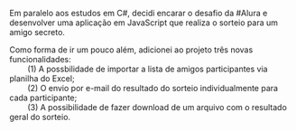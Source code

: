 Em paralelo aos estudos em C#, decidi encarar o desafio da #Alura e desenvolver uma aplicação em JavaScript que realiza o sorteio para um amigo secreto. 

Como forma de ir um pouco além, adicionei ao projeto três novas funcionalidades: <br>
	&ensp;&ensp;&ensp;&ensp; (1) A possbilidade de importar a lista de amigos participantes via planilha do Excel;<br>
	&ensp;&ensp;&ensp;&ensp; (2) O envio por e-mail do resultado do sorteio individualmente para cada participante;<br>
	&ensp;&ensp;&ensp;&ensp; (3) A possibilidade de fazer download de um arquivo com o resultado geral do sorteio.
